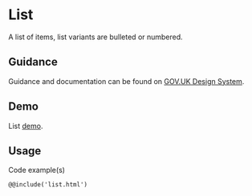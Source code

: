 # List

A list of items, list variants are bulleted or numbered.

## Guidance

Guidance and documentation can be found on [GOV.UK Design System](linkgoeshere).

## Demo

List [demo](list.html).

## Usage

Code example(s)

```
@@include('list.html')
```


<!--
## Installation

```
npm install --save @govuk-frontend/list
```
-->
